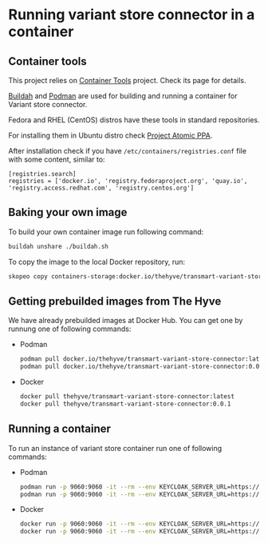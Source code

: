 # Running variant store connector in a container

## Container tools

This project relies on [Container Tools](https://github.com/containers) project.
Check its page for details.

[Buildah](https://buildah.io/) and [Podman](https://podman.io/) are used for building and running a container for Variant store connector.

Fedora and RHEL (CentOS) distros have these tools in standard repositories.

For installing them in Ubuntu distro check [Project Atomic PPA](https://launchpad.net/~projectatomic/+archive/ubuntu/ppa).

After installation check if you have `/etc/containers/registries.conf` file with some content, similar to:
```
[registries.search]
registries = ['docker.io', 'registry.fedoraproject.org', 'quay.io', 'registry.access.redhat.com', 'registry.centos.org']
```

## Baking your own image

To build your own container image run following command:
```bash
buildah unshare ./buildah.sh
```

To copy the image to the local Docker repository, run:
```bash
skopeo copy containers-storage:docker.io/thehyve/transmart-variant-store-connector:latest docker-daemon:thehyve/transmart-variant-store-connector:latest
```

## Getting prebuilded images from The Hyve

We have already prebuilded images at Docker Hub.
You can get one by runnung one of following commands:
* Podman
    ```bash
    podman pull docker.io/thehyve/transmart-variant-store-connector:latest
    podman pull docker.io/thehyve/transmart-variant-store-connector:0.0.1
    ```
* Docker
    ```bash
    docker pull thehyve/transmart-variant-store-connector:latest
    docker pull thehyve/transmart-variant-store-connector:0.0.1
    ```

## Running a container

To run an instance of variant store container run one of following commands:
* Podman
    ```bash
    podman run -p 9060:9060 -it --rm --env KEYCLOAK_SERVER_URL=https://keycloak.example.com/auth --env KEYCLOAK_REALM=transmart --env KEYCLOAK_CLIENT_ID=transmart-client --env TRANSMART_API_SERVER_URL=https://transmart-dev.thehyve.net --env VARIANT_STORE_URL=https://variant-store.example.com docker.io/thehyve/transmart-variant-store-connector:latest
    podman run -p 9060:9060 -it --rm --env KEYCLOAK_SERVER_URL=https://keycloak.example.com/auth --env KEYCLOAK_REALM=transmart --env KEYCLOAK_CLIENT_ID=transmart-client --env TRANSMART_API_SERVER_URL=https://transmart-dev.thehyve.net --env VARIANT_STORE_URL=https://variant-store.example.com docker.io/thehyve/transmart-variant-store-connector:0.0.1
    ```
* Docker
    ```bash
    docker run -p 9060:9060 -it --rm --env KEYCLOAK_SERVER_URL=https://keycloak.example.com/auth --env KEYCLOAK_REALM=transmart --env KEYCLOAK_CLIENT_ID=transmart-client --env TRANSMART_API_SERVER_URL=https://transmart-dev.thehyve.net --env VARIANT_STORE_URL=https://variant-store.example.com thehyve/transmart-variant-store-connector:latest
    docker run -p 9060:9060 -it --rm --env KEYCLOAK_SERVER_URL=https://keycloak.example.com/auth --env KEYCLOAK_REALM=transmart --env KEYCLOAK_CLIENT_ID=transmart-client --env TRANSMART_API_SERVER_URL=https://transmart-dev.thehyve.net --env VARIANT_STORE_URL=https://variant-store.example.com thehyve/transmart-variant-store-connector:0.0.1
    ```
